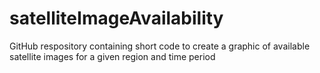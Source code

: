# satelliteImageAvailability
GitHub respository containing short code to create a graphic of available satellite images for a given region and time period
